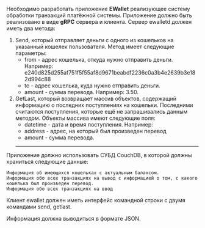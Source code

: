 Необходимо разработать приложение **EWallet** реализующее систему обработки транзакций платёжной системы.
Приложение должно быть реализовано в виде **gRPC** сервера и клиента.
Сервер ewalletd должен иметь два метода: 
1.  Send, который отправляет деньги с одного из кошельков на указанный кошелек пользователя. Метод имеет следующие параметры: 
    * from - адрес кошелька, откуда нужно отправить деньги. Например: e240d825d255af751f5f55af8d9671beabdf2236c0a3b4e2639b3e182d994c88
    * to - адрес кошелька, куда нужно отправить деньги. 
    * amount - сумма перевода. Например: 3.50.
2.  GetLast, который возвращает массив объектов, содержащий информацию о последних поступлениях на кошельки. Последними считаются поступления, которые ещё не запрашивались данным методом. Объекты массива имеют следующие поля: 
    * datetime - дата и время поступления. Например: 
    * address - адрес, на который был произведен перевод 
    * amount - сумма перевода. 
    ____
Приложение должно использовать СУБД CouchDB, в которой должны храниться следующие данные: 

    Информация об имеющихся кошельках с актуальным балансом. 
    Информация обо всех транзакциях на вывод с информацией о том, с какого кошелька был произведен перевод. 
    Информация обо всех транзакциях на ввод
    
Клиент ewallet должен иметь интерфейс командной строки с двумя командами send, getlast.

Информация должна выводиться в формате JSON.
